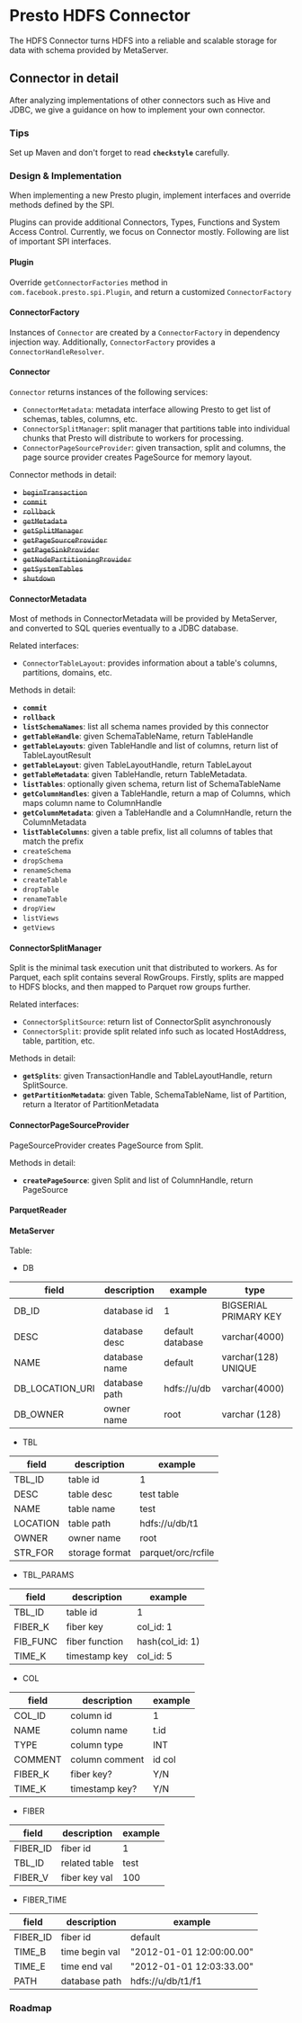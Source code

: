 # Presto HDFS Connector

The HDFS Connector turns HDFS into a reliable and scalable storage for data with schema provided by MetaServer.

## Connector in detail

After analyzing implementations of other connectors such as Hive and JDBC, we give a guidance on how to implement your
own connector.

### Tips 
Set up Maven and don't forget to read __`checkstyle`__ carefully.

### Design & Implementation
When implementing a new Presto plugin, implement interfaces and override methods defined by the SPI.

Plugins can provide additional Connectors, Types, Functions and System Access Control. Currently, we focus on Connector
mostly. Following are list of important SPI interfaces.

#### Plugin
Override `getConnectorFactories` method in `com.facebook.presto.spi.Plugin`, and return a customized `ConnectorFactory`

#### ConnectorFactory
Instances of `Connector` are created by a `ConnectorFactory` in dependency injection way. Additionally, `ConnectorFactory` provides 
a `ConnectorHandleResolver`.

#### Connector
`Connector` returns instances of the following services:
+ `ConnectorMetadata`: metadata interface allowing Presto to get list of schemas, tables, columns, etc.
+ `ConnectorSplitManager`: split manager that partitions table into individual chunks that Presto will distribute to workers for processing.
+ `ConnectorPageSourceProvider`: given transaction, split and columns, the page source provider creates PageSource for memory layout.

Connector methods in detail:
+ ~~`beginTransaction`~~
+ ~~`commit`~~
+ ~~`rollback`~~
+ ~~`getMetadata`~~
+ ~~`getSplitManager`~~
+ ~~`getPageSourceProvider`~~
+ ~~`getPageSinkProvider`~~
+ ~~`getNodePartitioningProvider`~~
+ ~~`getSystemTables`~~
+ ~~`shutdown`~~

#### ConnectorMetadata
Most of methods in ConnectorMetadata will be provided by MetaServer, and converted to SQL queries eventually to a JDBC database.

Related interfaces:
+ `ConnectorTableLayout`: provides information about a table's columns, partitions, domains, etc.

Methods in detail:
+ __`commit`__
+ __`rollback`__
+ __`listSchemaNames`__: list all schema names provided by this connector
+ __`getTableHandle`__: given SchemaTableName, return TableHandle
+ __`getTableLayouts`__: given TableHandle and list of columns, return list of TableLayoutResult
+ __`getTableLayout`__: given TableLayoutHandle, return TableLayout
+ __`getTableMetadata`__: given TableHandle, return TableMetadata.
+ __`listTables`__: optionally given schema, return list of SchemaTableName
+ __`getColumnHandles`__: given a TableHandle, return a map of Columns, which maps column name to ColumnHandle
+ __`getColumnMetadata`__: given a TableHandle and a ColumnHandle, return the ColumnMetadata
+ __`listTableColumns`__: given a table prefix, list all columns of tables that match the prefix
+ `createSchema`
+ `dropSchema`
+ `renameSchema`
+ `createTable`
+ `dropTable`
+ `renameTable`
+ `dropView`
+ `listViews`
+ `getViews`

#### ConnectorSplitManager
Split is the minimal task execution unit that distributed to workers. As for Parquet, each split contains several RowGroups.
Firstly, splits are mapped to HDFS blocks, and then mapped to Parquet row groups further.

Related interfaces:
+ `ConnectorSplitSource`: return list of ConnectorSplit asynchronously
+ `ConnectorSplit`: provide split related info such as located HostAddress, table, partition, etc.

Methods in detail:
+ __`getSplits`__: given TransactionHandle and TableLayoutHandle, return SplitSource.
+ __`getPartitionMetadata`__: given Table, SchemaTableName, list of Partition, return a Iterator of PartitionMetadata

#### ConnectorPageSourceProvider
PageSourceProvider creates PageSource from Split.

Methods in detail:
+ __`createPageSource`__: given Split and list of ColumnHandle, return PageSource

#### ParquetReader

#### MetaServer
Table:

+ DB

| field    | description   |     example      | type |
|----------|---------------|------------------|------|
| DB_ID    | database id   |         1        | BIGSERIAL PRIMARY KEY |
| DESC     | database desc | default database | varchar(4000) |
| NAME     | database name | default          | varchar(128) UNIQUE |
| DB_LOCATION_URI | database path | hdfs://u/db      | varchar(4000) |
| DB_OWNER    | owner name    | root             | varchar (128) |

+ TBL

| field    | description   |     example      |
|----------|---------------|------------------|
| TBL_ID   | table id      |      1           |
| DESC     | table desc    | test table       |
| NAME     | table name    | test             |
| LOCATION | table path    | hdfs://u/db/t1   |
| OWNER    | owner name    | root             |
| STR_FOR  | storage format| parquet/orc/rcfile|

+ TBL_PARAMS

| field    | description   |     example      |
|----------|---------------|------------------|
| TBL_ID   | table    id   |         1        |
| FIBER_K  | fiber key     | col_id: 1        |
| FIB_FUNC | fiber function| hash(col_id: 1)  |
| TIME_K   | timestamp key | col_id: 5        |

+ COL

| field    | description   |     example      |
|----------|---------------|------------------|
| COL_ID   | column id     |         1        |
| NAME     | column name   | t.id             |
| TYPE     | column type   | INT              |
| COMMENT  | column comment| id col           |
| FIBER_K  |    fiber key? | Y/N              |
| TIME_K   | timestamp key?| Y/N              |

+ FIBER

| field    | description   |     example      |
|----------|---------------|------------------|
| FIBER_ID | fiber id      |         1        |
| TBL_ID   | related table | test             |
| FIBER_V  | fiber key val | 100              |

+ FIBER_TIME

| field    | description   | example          |
|----------|---------------|------------------|
| FIBER_ID | fiber id      | default          |
| TIME_B   | time begin val| "2012-01-01 12:00:00.00"|
| TIME_E   | time end val  | "2012-01-01 12:03:33.00"|
| PATH     | database path | hdfs://u/db/t1/f1 |

### Roadmap
